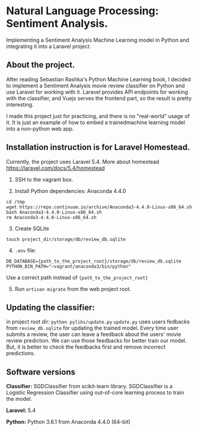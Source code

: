 # Natural Language Processing: Sentiment Analysis.
Implementing a Sentiment Analysis Machine Learning model in Python and integrating it into a Laravel project.

## About the project.
After reading Sebastian Rashka's Python Machine Learning book, 
I decided to implement a Sentiment Analysis movie review classifier on Python and use Laravel for working with it.
Laravel provides API endpoints for working with the classifier, and Vuejs serves the frontend part, 
so the result is pretty interesting. 

I made this project just for practicing, and there is no "real-world" usage of it. 
It is just an example of how to embed a trainedmachine learning model into a non-python web app.

## Installation instruction is for Laravel Homestead.
Currently, the project uses Laravel 5.4. More about homestead https://laravel.com/docs/5.4/homestead

1. SSH to the vagrant box.

2. Install Python dependencies: Anaconda 4.4.0
```
cd /tmp
wget https://repo.continuum.io/archive/Anaconda3-4.4.0-Linux-x86_64.sh
bash Anaconda3-4.4.0-Linux-x86_64.sh
rm Anaconda3-4.4.0-Linux-x86_64.sh
```

3. Create SQLite
```
touch project_dir/storage/db/review_db.sqlite
```

4. `.env` file:
```
DB_DATABASE={path_to_the_project_root}/storage/db/review_db.sqlite
PYTHON_BIN_PATH="~vagrant/anaconda3/bin/python"
```
Use a correct path instead of `{path_to_the_project_root}`

5. Run `artisan migrate` from the web project root.

## Updating the classifier:
in project root dir: `python pylibs/update.py`
`update.py` uses users fedbacks from `review_db.sqlite` for updating the trained model.
Every time user submits a review, the user can leave a feedback about the users' movie review prediction. 
We can use those feedbacks for better train our model.
But, it is better to check the feedbacks first and remove incorrect predictions.


## Software versions

**Classifier:** SGDClassifier from scikit-learn library. SGDClassifier is a Logistic Regression Classifier using out-of-core learning process to train the model.

**Laravel:** 5.4

**Python:** Python 3.6.1 from Anaconda 4.4.0 (64-bit)
